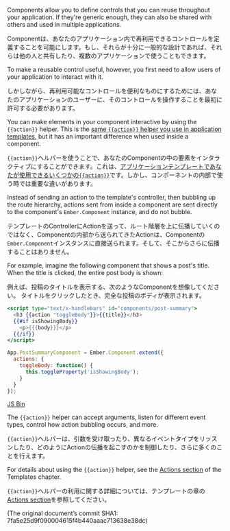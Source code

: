 Components allow you to define controls that you can reuse throughout
your application. If they're generic enough, they can also be shared
with others and used in multiple applications.

Componentは、あなたのアプリケーション内で再利用できるコントロールを定義することを可能にします。もし、それらが十分に一般的な設計であれば、それらは他の人と共有したり、複数のアプリケーションで使うこともできます。

To make a reusable control useful, however, you first need to allow
users of your application to interact with it.

しかしながら、再利用可能なコントロールを便利なものにするためには、あなたのアプリケーションのユーザーに、そのコントロールを操作することを最初に許可する必要があります。

You can make elements in your component interactive by using the
`{{action}}` helper. This is the [same `{{action}}` helper you use in
application templates](http://emberjs.com/guides/templates/actions), but it has an
important difference when used inside a component.

`{{action}}`ヘルパーを使うことで、あなたのComponentの中の要素をインタラクティブにすることができます。これは、[アプリケーションテンプレートであなたが使用できるいくつかの`{{action}}`](http://emberjs.com/guides/templates/actions)です。しかし、コンポーネントの内部で使う時では重要な違いがあります。

Instead of sending an action to the template's controller, then bubbling
up the route hierarchy, actions sent from inside a component are sent
directly to the component's `Ember.Component` instance, and do not
bubble.

テンプレートのControllerにActionを送って、ルート階層を上に伝播していくのではなく、Componentの内部から送られてきたActionは、Componentの`Ember.Component`インスタンスに直接送られます。そして、そこからさらに伝播することはありません。

For example, imagine the following component that shows a post's title.
When the title is clicked, the entire post body is shown:

例えば、投稿のタイトルを表示する、次のようなComponentを想像してください。
タイトルをクリックしたとき、完全な投稿のボディが表示されます。

```handlebars
<script type="text/x-handlebars" id="components/post-summary">
  <h3 {{action "toggleBody"}}>{{title}}</h3>
  {{#if isShowingBody}}
    <p>{{{body}}}</p>
  {{/if}}
</script>
```

```js
App.PostSummaryComponent = Ember.Component.extend({
  actions: {
    toggleBody: function() {
      this.toggleProperty('isShowingBody');
    }
  }
});
```
<a class="jsbin-embed" href="http://jsbin.com/yuzena/embed?live">JS Bin</a><script src="http://static.jsbin.com/js/embed.js"></script>

The `{{action}}` helper can accept arguments, listen for different event
types, control how action bubbling occurs, and more.

`{{action}}`ヘルパーは、引数を受け取ったり、異なるイベントタイプをリッスンしたり、どのようにActionの伝播を起こすのかを制御したり、さらに多くのことを行えます。

For details about using the `{{action}}` helper, see the [Actions
section](http://emberjs.com/guides/templates/actions) of the Templates chapter.

`{{action}}`ヘルパーの利用に関する詳細については、テンプレートの章の[Actions section](http://emberjs.com/guides/templates/actions)を参照してください。

(The original document’s commit SHA1: 7fa5e25d9f090004615f4b440aaac713638e38dc)